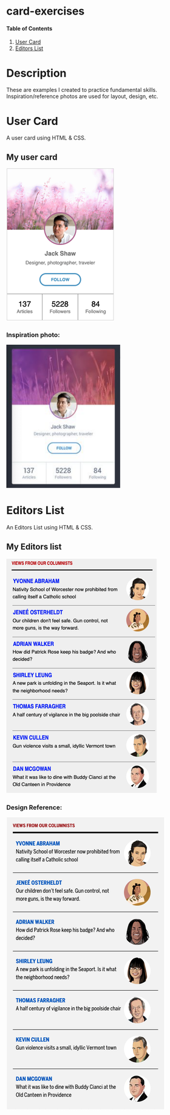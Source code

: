 # card-exercises

#### Table of Contents
1. [User Card](#user-card)
2. [Editors List](#editors-list)

# Description

These are examples I created to practice fundamental skills. Inspiration/reference photos are used for layout, design, etc.

# User Card

A user card using HTML & CSS.

##  My user card
![User Card](./userCard/assets/Screen%20Shot%202022-06-19%20at%2012.49.27%20PM.png)


### Inspiration photo:
<img src="./userCard/assets/user-card-inspiration.png" alt="Inspiration Photo" style="width:300px;"/>

# Editors List
An Editors List using HTML & CSS.

## My Editors list
![Editors List](./editorsList/assets/Screen%20Shot%202022-06-19%20at%201.33.32%20PM.png)


### Design Reference:
![Inspiration Photo](./editorsList/assets/design-reference.png)
